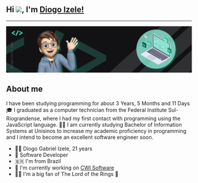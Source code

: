 ## Hi <img src="https://github.com/TheDudeThatCode/TheDudeThatCode/blob/master/Assets/Hi.gif" width="29">, I'm [Diogo Izele!](https://diogoizele.com) 


---

<a href="https://diogoizele.com" target="_blank">
<img alt="cover" src="./src/resources/images/cover.png">
</a>


## About me

I have been studying programming for about 3 Years, 5 Months and 11 Days 🎓 I graduated as a computer technician from the Federal Institute Sul-Riograndense, where I had my first contact with programming using the JavaScript language. 👨‍💻 I am currently studying Bachelor of Information Systems at Unisinos to increase my academic proficiency in programming and I intend to become an excellent software engineer soon.

- 🧑‍💻 Diogo Gabriel Izele, 21 years
- 📱 Software Developer
- 🇧🇷  I'm from Brazil
- 🚀  I'm currently working on [CWI Software](http://www.cwi.com.br/)
-  🧝‍♂️  I'm a big fan of The Lord of the Rings 💍
